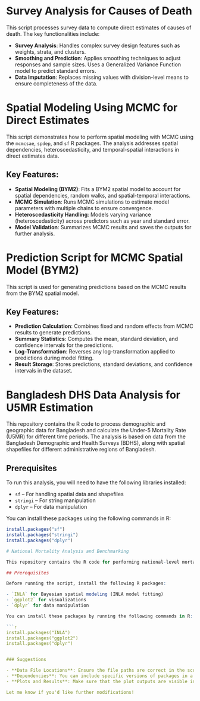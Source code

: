 # Survey Analysis for Causes of Death
This script processes survey data to compute direct estimates of causes of death. The key functionalities include:

- **Survey Analysis**: Handles complex survey design features such as weights, strata, and clusters.
- **Smoothing and Prediction**: Applies smoothing techniques to adjust responses and sample sizes. Uses a Generalized Variance Function model to predict standard errors.
- **Data Imputation**: Replaces missing values with division-level means to ensure completeness of the data.

# Spatial Modeling Using MCMC for Direct Estimates
This script demonstrates how to perform spatial modeling with MCMC using the `mcmcsae`, `spdep`, and `sf` R packages. 
The analysis addresses spatial dependencies, heteroscedasticity, and temporal-spatial interactions in direct estimates data.

## Key Features:

- **Spatial Modeling (BYM2)**: Fits a BYM2 spatial model to account for spatial dependencies, random walks, and spatial-temporal interactions.
- **MCMC Simulation**: Runs MCMC simulations to estimate model parameters with multiple chains to ensure convergence.
- **Heteroscedasticity Handling**: Models varying variance (heteroscedasticity) across predictors such as year and standard error.
- **Model Validation**: Summarizes MCMC results and saves the outputs for further analysis.

# Prediction Script for MCMC Spatial Model (BYM2)
This script is used for generating predictions based on the MCMC results from the BYM2 spatial model. 

## Key Features:

- **Prediction Calculation**: Combines fixed and random effects from MCMC results to generate predictions.
- **Summary Statistics**: Computes the mean, standard deviation, and confidence intervals for the predictions.
- **Log-Transformation**: Reverses any log-transformation applied to predictions during model fitting.
- **Result Storage**: Stores predictions, standard deviations, and confidence intervals in the dataset.

# Bangladesh DHS Data Analysis for U5MR Estimation

This repository contains the R code to process demographic and geographic data for Bangladesh and calculate the Under-5 Mortality Rate (U5MR) for different time periods. The analysis is based on data from the Bangladesh Demographic and Health Surveys (BDHS), along with spatial shapefiles for different administrative regions of Bangladesh.

## Prerequisites

To run this analysis, you will need to have the following libraries installed:

- `sf` – For handling spatial data and shapefiles
- `stringi` – For string manipulation
- `dplyr` – For data manipulation


You can install these packages using the following commands in R:

```r
install.packages("sf")
install.packages("stringi")
install.packages("dplyr")

# National Mortality Analysis and Benchmarking

This repository contains the R code for performing national-level mortality rate analysis using data from the Bangladesh Demographic and Health Surveys (BDHS) and the United Nations. The primary focus is on estimating Under-5 Mortality Rate (U5MR) and comparing model outputs with external estimates.

## Prerequisites

Before running the script, install the following R packages:

- `INLA` for Bayesian spatial modeling (INLA model fitting)
- `ggplot2` for visualizations
- `dplyr` for data manipulation

You can install these packages by running the following commands in R:

```r
install.packages("INLA")
install.packages("ggplot2")
install.packages("dplyr")


### Suggestions

- **Data File Locations**: Ensure the file paths are correct in the script, particularly for the UN CSV file.
- **Dependencies**: You can include specific versions of packages in a `DESCRIPTION` file if you're planning to package this as an R package.
- **Plots and Results**: Make sure that the plot outputs are visible in your local R environment. You may also want to save them using `ggsave()` for sharing.

Let me know if you'd like further modifications!
